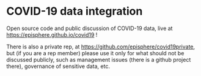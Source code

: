 # COVID-19 data integration
Open source code and public discussion of COVID-19 data, live at https://episphere.github.io/covid19 !

There is also a private rep, at https://github.com/episphere/covid19private, but (if you are a rep member) please use it only for what should not be discussed publicly, such as management issues (there is a github project there), governance of sensitive data, etc.
